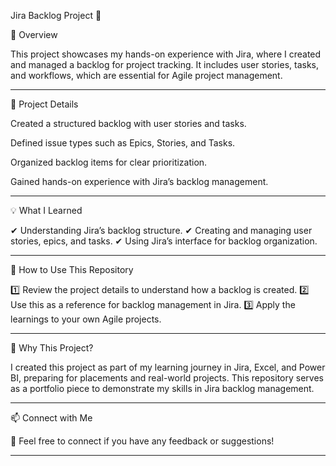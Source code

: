 Jira Backlog Project 🚀

📌 Overview

This project showcases my hands-on experience with Jira, where I created and managed a backlog for project tracking. It includes user stories, tasks, and workflows, which are essential for Agile project management.


---

📂 Project Details

Created a structured backlog with user stories and tasks.

Defined issue types such as Epics, Stories, and Tasks.

Organized backlog items for clear prioritization.

Gained hands-on experience with Jira’s backlog management.



---

💡 What I Learned

✔ Understanding Jira’s backlog structure.
✔ Creating and managing user stories, epics, and tasks.
✔ Using Jira’s interface for backlog organization.


---

📜 How to Use This Repository

1️⃣ Review the project details to understand how a backlog is created.
2️⃣ Use this as a reference for backlog management in Jira.
3️⃣ Apply the learnings to your own Agile projects.


---

📌 Why This Project?

I created this project as part of my learning journey in Jira, Excel, and Power BI, preparing for placements and real-world projects. This repository serves as a portfolio piece to demonstrate my skills in Jira backlog management.


---

📫 Connect with Me

📩 Feel free to connect if you have any feedback or suggestions!


---
